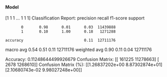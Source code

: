 #### Model
[1 1 1 ... 1 1 1]
Classification Report:
              precision    recall  f1-score   support

           0       0.98      0.01      0.03  11439888
           1       0.10      1.00      0.18   1271288

    accuracy                           0.11  12711176
   macro avg       0.54      0.51      0.11  12711176
weighted avg       0.90      0.11      0.04  12711176

Accuracy: 0.11248644499926679
Confusion Matrix:
[[  161225 11278663]
 [    2678  1268610]]
Confusion Matrix (%):
[[1.26837202e+00 8.87302874e+01]
 [2.10680743e-02 9.98027248e+00]]
